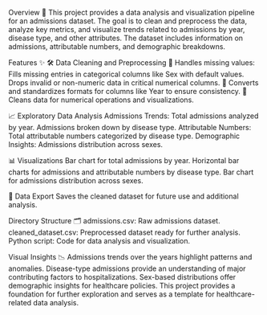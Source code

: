 Overview 📁
This project provides a data analysis and visualization pipeline for an admissions dataset. The goal is to clean and preprocess the data, analyze key metrics, and visualize trends related to admissions by year, disease type, and other attributes. The dataset includes information on admissions, attributable numbers, and demographic breakdowns.

Features ✨
🛠️ Data Cleaning and Preprocessing
📄 Handles missing values:
Fills missing entries in categorical columns like Sex with default values.
Drops invalid or non-numeric data in critical numerical columns.
🔢 Converts and standardizes formats for columns like Year to ensure consistency.
🧹 Cleans data for numerical operations and visualizations.

📈 Exploratory Data Analysis
Admissions Trends:
Total admissions analyzed by year.
Admissions broken down by disease type.
Attributable Numbers:
Total attributable numbers categorized by disease type.
Demographic Insights:
Admissions distribution across sexes.

📊 Visualizations
Bar chart for total admissions by year.
Horizontal bar charts for admissions and attributable numbers by disease type.
Bar chart for admissions distribution across sexes.

💾 Data Export
Saves the cleaned dataset for future use and additional analysis.

Directory Structure 🗂️
admissions.csv: Raw admissions dataset.
cleaned_dataset.csv: Preprocessed dataset ready for further analysis.
Python script: Code for data analysis and visualization.

Visual Insights 📉
Admissions trends over the years highlight patterns and anomalies.
Disease-type admissions provide an understanding of major contributing factors to hospitalizations.
Sex-based distributions offer demographic insights for healthcare policies.
This project provides a foundation for further exploration and serves as a template for healthcare-related data analysis.
